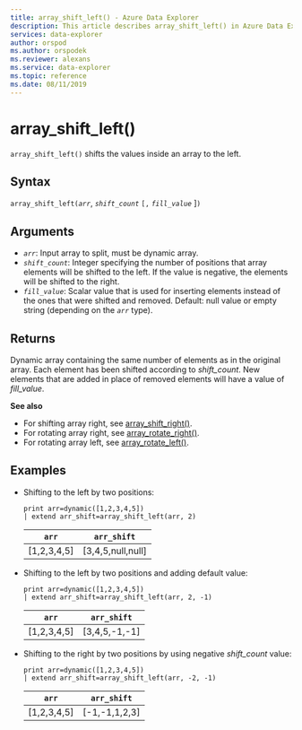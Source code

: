 ```yaml
---
title: array_shift_left() - Azure Data Explorer
description: This article describes array_shift_left() in Azure Data Explorer.
services: data-explorer
author: orspod
ms.author: orspodek
ms.reviewer: alexans
ms.service: data-explorer
ms.topic: reference
ms.date: 08/11/2019
---
```

# array_shift_left()

`array_shift_left()` shifts the values inside an array to the left.

## Syntax

`array_shift_left(`*`arr`*, *`shift_count`* `[,` *`fill_value`* ]`)`

## Arguments

* *`arr`*: Input array to split, must be dynamic array.
* *`shift_count`*: Integer specifying the number of positions that array elements will be shifted to the left. If the value is negative, the elements will be shifted to the right.
* *`fill_value`*: Scalar value that is used for inserting elements instead of the ones that were shifted and removed. Default: null value or empty string (depending on the *`arr`* type).

## Returns

Dynamic array containing the same number of elements as in the original array. Each element has been shifted according to *shift_count*. New elements that are added in place of removed elements will have a value of *fill_value*.

**See also**

* For shifting array right, see [array_shift_right()](array_shift_rightfunction.md).
* For rotating array right, see [array_rotate_right()](array_rotate_rightfunction.md).
* For rotating array left, see [array_rotate_left()](array_rotate_leftfunction.md).

## Examples

* Shifting to the left by two positions:

    <!-- csl: https://help.kusto.windows.net:443/Samples -->
    ```kusto
    print arr=dynamic([1,2,3,4,5]) 
    | extend arr_shift=array_shift_left(arr, 2)
    ```
    
    |`arr`|`arr_shift`|
    |---|---|
    |[1,2,3,4,5]|[3,4,5,null,null]|

* Shifting to the left by two positions and adding default value:

    <!-- csl: https://help.kusto.windows.net:443/Samples -->
    ```kusto
    print arr=dynamic([1,2,3,4,5]) 
    | extend arr_shift=array_shift_left(arr, 2, -1)
    ```
    
    |`arr`|`arr_shift`|
    |---|---|
    |[1,2,3,4,5]|[3,4,5,-1,-1]|


* Shifting to the right by two positions by using negative *shift_count* value:

    <!-- csl: https://help.kusto.windows.net:443/Samples -->
    ```kusto
    print arr=dynamic([1,2,3,4,5]) 
    | extend arr_shift=array_shift_left(arr, -2, -1)
    ```
    
    |`arr`|`arr_shift`|
    |---|---|
    |[1,2,3,4,5]|[-1,-1,1,2,3]|
